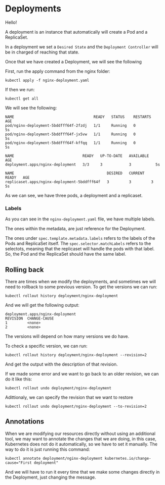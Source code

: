 # Deployments

Hello!

A deployment is an instance that automatically will create a Pod and a ReplicaSet.

In a deployment we set a `Desired State` and the `Deployment Controller` will be in charged of reaching that state.

Once that we have created a Deployment, we will see the following

First, run the apply command from the nginx folder:

    kubectl apply -f nginx-deployment.yaml

If then we run:

    kubectl get all

We will see the following:

    NAME                                    READY   STATUS    RESTARTS   AGE
    pod/nginx-deployment-5bddfff64f-2fzdj   1/1     Running   0          5s
    pod/nginx-deployment-5bddfff64f-jx5vw   1/1     Running   0          5s
    pod/nginx-deployment-5bddfff64f-kffqq   1/1     Running   0          5s

    NAME                               READY   UP-TO-DATE   AVAILABLE   AGE
    deployment.apps/nginx-deployment   3/3     3            3           5s

    NAME                                          DESIRED   CURRENT   READY   AGE
    replicaset.apps/nginx-deployment-5bddfff64f   3         3         3       5s

As we can see, we have three pods, a deployment and a replicaset.


### Labels

As you can see in the `nginx-deployment.yaml` file, we have multiple labels.

The ones within the metadata, are just reference for the Deployment.

The ones under `spec.template.metadata.labels` refers to the labels of the Pods and ReplicaSet itself. The `spec.selector.matchLabels` refers to the selectots, meaning that the replicaset will handle the pods with that label. So, the Pod and the ReplicaSet should have the same label.

## Rolling back

There are times when we modify the deployments, and sometimes we will need to rollback to some previous version. To get the versions we can run:

    kubectl rollout history deployment/nginx-deployment

And we will get the following output:

    deployment.apps/nginx-deployment 
    REVISION  CHANGE-CAUSE
    1         <none>
    2         <none>

The versions will depend on how many versions we do have.

To check a specific version, we can run:

    kubectl rollout history deployment/nginx-deployment --revision=2

And get the output with the description of that revision.

If we made some error and we want to go back to an older revision, we can do it like this:

    kubectl rollout undo deployment/nginx-deployment

Adittionaly, we can specify the revision that we want to restore

    kubectl rollout undo deployment/nginx-deployment --to-revision=2

## Annotations

When we are modifying our resources directly without using an additional tool, we may want to annotate the changes that we are doing, in this case, Kubernetes does not do it automatically, so we have to set it manually. The way to do it is just running this command:

    kubectl annotate deployment/nginx-deployment kubernetes.io/change-cause="First deployment"

And we will have to run it every time that we make some changes directly in the Deployment, just changing the message.